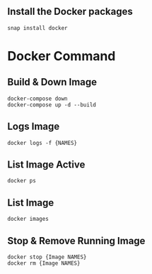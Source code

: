 ## Install the Docker packages
```
snap install docker
```
# Docker Command
## Build & Down Image
```
docker-compose down
docker-compose up -d --build
```

## Logs Image
```
docker logs -f {NAMES}
```


## List Image Active
```
docker ps
```

## List Image
```
docker images
```

## Stop & Remove Running Image
```
docker stop {Image NAMES}
docker rm {Image NAMES}
```
